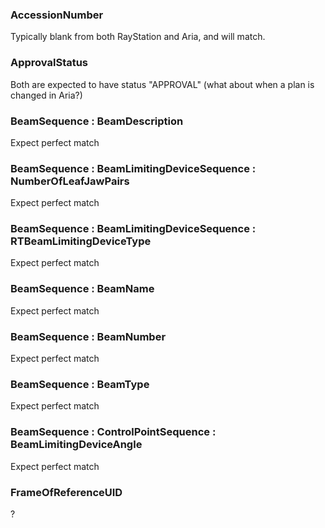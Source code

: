 ### AccessionNumber
Typically blank from both RayStation and Aria, and will match.

### ApprovalStatus
Both are expected to have status "APPROVAL" (what about when a plan is changed in Aria?)

### BeamSequence : BeamDescription
Expect perfect match

### BeamSequence : BeamLimitingDeviceSequence : NumberOfLeafJawPairs
Expect perfect match

### BeamSequence : BeamLimitingDeviceSequence : RTBeamLimitingDeviceType
Expect perfect match

### BeamSequence : BeamName
Expect perfect match

### BeamSequence : BeamNumber
Expect perfect match

### BeamSequence : BeamType
Expect perfect match

### BeamSequence : ControlPointSequence : BeamLimitingDeviceAngle
Expect perfect match

### FrameOfReferenceUID
?
